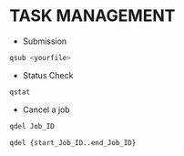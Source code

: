 # TASK MANAGEMENT 
* Submission 
```bash
qsub <yourfile>
```
* Status Check
```bash
qstat
```
* Cancel a job 
```bash
qdel Job_ID
```		
```bash
qdel {start_Job_ID..end_Job_ID}
```		
